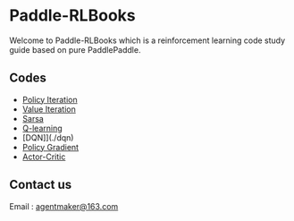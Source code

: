 # Paddle-RLBooks

Welcome to Paddle-RLBooks which is a reinforcement learning code study guide based on pure PaddlePaddle.

## Codes
- [Policy Iteration](./policy_iteration)
- [Value Iteration](./value_iteration)
- [Sarsa](./sarsa)
- [Q-learning](./qlearning)
- [DQN]](./dqn)
- [Policy Gradient](./policy_gradient)
- [Actor-Critic](./actor_critic)

## Contact us
Email : [agentmaker@163.com]()